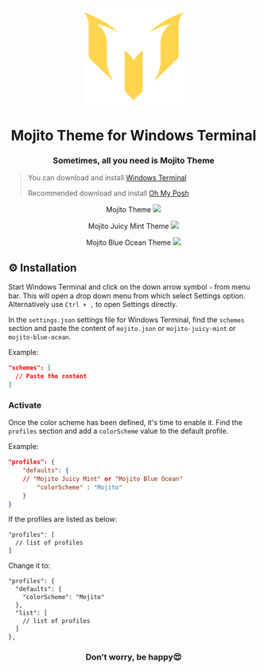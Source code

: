 <p align="center"><img width="200px" src="./Mojito-512.png"></p>

<h1 align="center">Mojito Theme for Windows Terminal</h1>

<h3 align="center">Sometimes, all you need is Mojito Theme</h3>

> You can download and install [Windows Terminal](https://github.com/microsoft/terminal)
>
> Recommended download and install [Oh My Posh](https://github.com/JanDeDobbeleer/oh-my-posh2)

<p align="center">Mojito Theme
  <img src="https://github.com/mishatoshi/mojito-windows-terminal/assets/110047849/bbcc30ba-4efa-424c-b466-1a18bfbd01af">
</p>
<p align="center">Mojito Juicy Mint Theme
  <img src="https://github.com/mishatoshi/mojito-windows-terminal/assets/110047849/d2d32116-3f75-4bc2-acb4-4522c7baf9ed">
</p>
<p align="center">Mojito Blue Ocean Theme
  <img src="https://github.com/mishatoshi/mojito-windows-terminal/assets/110047849/ef31f479-bcf1-4e46-b8c3-a6eb0c6fe2f0">
</p>

## ⚙️ Installation

Start Windows Terminal and click on the down arrow symbol `˅` from menu bar. This will open a drop down menu from which select Settings option. Alternatively use `Ctrl + ,` to open Settings directly.

In the `settings.json` settings file for Windows Terminal, find the `schemes` section and paste the content of `mojito.json` or `mojito-juicy-mint` or `mojito-blue-ocean`.

Example:

```json
"schemes": [
  // Paste the content
]
```

### Activate

Once the color scheme has been defined, it's time to enable it. Find the `profiles` section and add a `colorScheme` value to the default profile.

Example:

```json
"profiles": {
    "defaults": {
    // "Mojito Juicy Mint" or "Mojito Blue Ocean"
        "colorScheme" : "Mojito"
    }
}
```

If the profiles are listed as below:

```jsonc
"profiles": [
  // list of profiles
]
```

Change it to:

```jsonc
"profiles": {
  "defaults": {
    "colorScheme": "Mojito"
  },
  "list": [
    // list of profiles
  ]
},
```

<h3 align="center">Don’t worry, be happy😍</h3>
